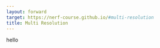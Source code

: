 ```yaml
---
layout: forward
target: https://nerf-course.github.io/#multi-resolution
title: Multi Resolution
---
```

hello
